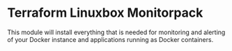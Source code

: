 # Terraform Linuxbox Monitorpack

This module will install everything that is needed for monitoring and alerting of your Docker instance and applications running as Docker containers.
